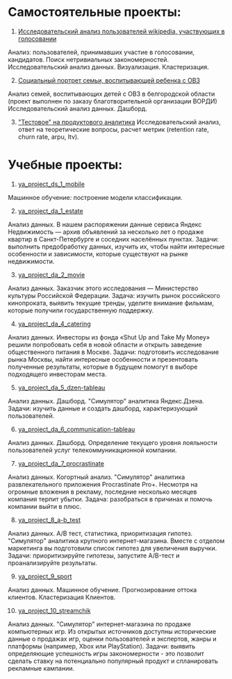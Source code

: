 # Самостоятельные проекты:
1. [Исследовательский анализ пользователей wikipedia, участвующих в голосовании](https://github.com/ziadove/master_wiki)

Анализ: пользователей, принимавших участие в голосовании, кандидатов. Поиск нетривиальных закономерностей. 
Исследовательский анализ данных. Визуализация. Кластеризация.

2. [Социальный портрет семьи, воспитывающей ребенка с ОВЗ](https://github.com/ziadove/master_special_needs)

Анализ семей, воспитывающих детей с ОВЗ в белгородской области (проект выполнен по заказу благотворительной организации ВОРДИ)
Исследовательский анализ данных. Дашборд.

3. ["Тестовое" на продуктового аналитика](https://github.com/ziadove/master_metrics)
Исследовательский анализ, ответ на теоретические вопросы, расчет метрик (retention rate, churn rate, arpu, ltv).

# Учебные проекты:
1. [ya_project_ds_1_mobile](https://github.com/ziadove/ya_project_ds_1_mobile)

Машинное обучение: построение модели классификации.

2. [ya_project_da_1_estate](https://github.com/ziadove/ya_project_da_1_estate)

Анализ данных.
В нашем распоряжении данные сервиса Яндекс Недвижимость — архив объявлений за несколько лет о продаже квартир в Санкт-Петербурге и соседних населённых пунктах. Задачи: выполнить предобработку данных, изучить их, чтобы найти интересные особенности и зависимости, которые существуют на рынке недвижимости.

3. [ya_project_da_2_movie](https://github.com/ziadove/ya_project_da_2_movie)

Анализ данных. 
Заказчик этого исследования — Министерство культуры Российской Федерации. Задача: изучить рынок российского кинопроката, выявить текущие тренды, уделите внимание фильмам, которые получили государственную поддержку.

4. [ya_project_da_4_catering](https://github.com/ziadove/ya_project_da_4_catering)

Анализ данных.
Инвесторы из фонда «Shut Up and Take My Money» решили попробовать себя в новой области и открыть заведение общественного питания в Москве. Задачи: подготовить исследование рынка Москвы, найти интересные особенности и презентовать полученные результаты, которые в будущем помогут в выборе подходящего инвесторам места.

5. [ya_project_da_5_dzen-tableau](https://github.com/ziadove/ya_project_da_5_dzen-tableau)

Анализ данных. Дашборд.
"Симулятор" аналитика Яндекс.Дзена. Задачи: изучить данные и создать дашборд, характеризующий пользователей.

6. [ya_project_da_6_communication-tableau](https://github.com/ziadove/ya_project_da_6_communication-tableau)

Анализ данных. Дашборд.
Определение текущего уровня лояльности пользователей услуг телекоммуникационной компании.

7. [ya_project_da_7_procrastinate](https://github.com/ziadove/ya_project_da_7_procrastinate)

Анализ данных. Когортный анализ.
"Симулятор" аналитика развлекательного приложения Procrastinate Pro+. Несмотря на огромные вложения в рекламу, последние несколько месяцев компания терпит убытки. Задача: разобраться в причинах и помочь компании выйти в плюс. 

8. [ya_project_8_a-b_test](https://github.com/ziadove/ya_project_8_a-b_test)

Анализ данных. A/B тест, статистика, приоритизация гипотез.
"Симулятор" аналитика крупного интернет-магазина. Вместе с отделом маркетинга вы подготовили список гипотез для увеличения выручки. Задачи: приоритизируйте гипотезы, запустите A/B-тест и проанализируйте результаты.

9. [ya_project_9_sport](https://github.com/ziadove/ya_project_9_sport/tree/main)

Анализ данных. Машинное обучение. 
Прогнозирование оттока клиентов. Кластеризация Клиентов.

10. [ya_project_10_streamchik](https://github.com/ziadove/ya_project_10_streamchik)

Анализ данных. 
"Симулятор" интернет-магазина по продаже компьютерных игр. Из открытых источников доступны исторические данные о продажах игр, оценки пользователей и экспертов, жанры и платформы (например, Xbox или PlayStation). Задачи: выявить определяющие успешность игры закономерности - это позволит сделать ставку на потенциально популярный продукт и спланировать рекламные кампании.
